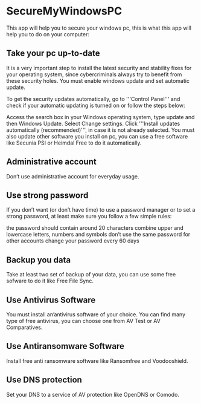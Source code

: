 # SecureMyWindowsPC
This app will help you to secure your windows pc, this is what this app will help you to do on your computer:

## Take your pc up-to-date
It is a very important step to install the latest security and stability fixes for your operating system, since cybercriminals always try to benefit from these security holes. You must enable windows update and set automatic update.

To get the security updates automatically, go to '''Control Panel''' and check if your automatic updating is turned on or follow the steps below:

Access the search box in your Windows operating system, type update and then Windows Update.
Select Change settings.
Click '''Install updates automatically (recommended)''', in case it is not already selected.
You must also update other software you install on pc, you can use a free software like Secunia PSI or Heimdal Free to do it automatically.

## Administrative account
Don’t use administrative account for everyday usage.

## Use strong password
If you don’t want (or don’t have time) to use a password manager or to set a strong password, at least make sure you follow a few simple rules:

 the password should contain around 20 characters
 combine upper and lowercase letters, numbers and symbols
 don’t use the same password for other accounts
 change your password every 60 days
 
## Backup you data
Take at least two set of backup of your data, you can use some free sofware to do it like Free File Sync.

## Use Antivirus Software
You must install an’antivirus software of your choice. You can find many type of free antivirus, you can choose one from AV Test or AV Comparatives.

## Use Antiransomware Software
Install free anti ransomware software like Ransomfree and Voodooshield.

## Use DNS protection
Set your DNS to a service of AV protection like OpenDNS or Comodo.
